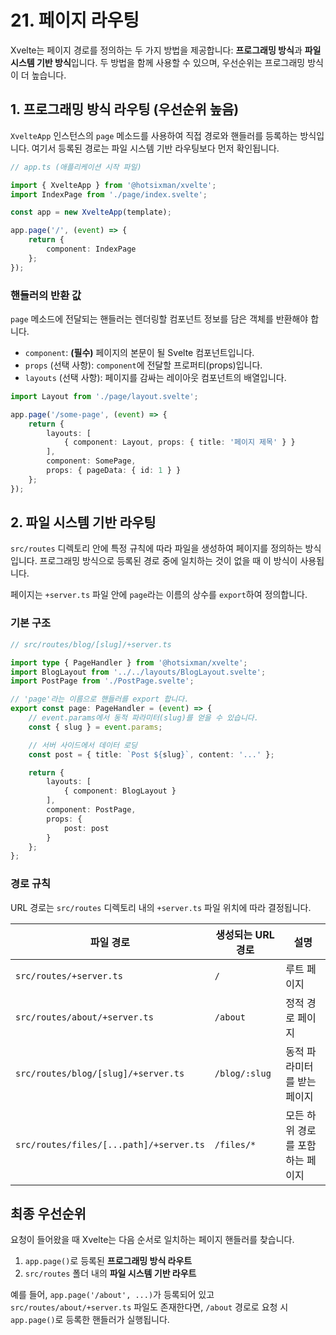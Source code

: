 # 21. 페이지 라우팅

Xvelte는 페이지 경로를 정의하는 두 가지 방법을 제공합니다: **프로그래밍 방식**과 **파일 시스템 기반 방식**입니다. 두 방법을 함께 사용할 수 있으며, 우선순위는 프로그래밍 방식이 더 높습니다.

## 1. 프로그래밍 방식 라우팅 (우선순위 높음)

`XvelteApp` 인스턴스의 `page` 메소드를 사용하여 직접 경로와 핸들러를 등록하는 방식입니다. 여기서 등록된 경로는 파일 시스템 기반 라우팅보다 먼저 확인됩니다.

```ts
// app.ts (애플리케이션 시작 파일)

import { XvelteApp } from '@hotsixman/xvelte';
import IndexPage from './page/index.svelte';

const app = new XvelteApp(template);

app.page('/', (event) => {
    return {
        component: IndexPage
    };
});
```

### 핸들러의 반환 값

`page` 메소드에 전달되는 핸들러는 렌더링할 컴포넌트 정보를 담은 객체를 반환해야 합니다.

-   `component`: **(필수)** 페이지의 본문이 될 Svelte 컴포넌트입니다.
-   `props` (선택 사항): `component`에 전달할 프로퍼티(props)입니다.
-   `layouts` (선택 사항): 페이지를 감싸는 레이아웃 컴포넌트의 배열입니다.

```ts
import Layout from './page/layout.svelte';

app.page('/some-page', (event) => {
    return {
        layouts: [
            { component: Layout, props: { title: '페이지 제목' } }
        ],
        component: SomePage,
        props: { pageData: { id: 1 } }
    };
});
```

## 2. 파일 시스템 기반 라우팅

`src/routes` 디렉토리 안에 특정 규칙에 따라 파일을 생성하여 페이지를 정의하는 방식입니다. 프로그래밍 방식으로 등록된 경로 중에 일치하는 것이 없을 때 이 방식이 사용됩니다.

페이지는 `+server.ts` 파일 안에 `page`라는 이름의 상수를 `export`하여 정의합니다.

### 기본 구조

```typescript
// src/routes/blog/[slug]/+server.ts

import type { PageHandler } from '@hotsixman/xvelte';
import BlogLayout from '../../layouts/BlogLayout.svelte';
import PostPage from './PostPage.svelte';

// 'page'라는 이름으로 핸들러를 export 합니다.
export const page: PageHandler = (event) => {
    // event.params에서 동적 파라미터(slug)를 얻을 수 있습니다.
    const { slug } = event.params;

    // 서버 사이드에서 데이터 로딩
    const post = { title: `Post ${slug}`, content: '...' };

    return {
        layouts: [
            { component: BlogLayout }
        ],
        component: PostPage,
        props: {
            post: post
        }
    };
};
```

### 경로 규칙

URL 경로는 `src/routes` 디렉토리 내의 `+server.ts` 파일 위치에 따라 결정됩니다.

| 파일 경로                               | 생성되는 URL 경로 | 설명                               |
| --------------------------------------- | ----------------- | ---------------------------------- |
| `src/routes/+server.ts`                 | `/`               | 루트 페이지                        |
| `src/routes/about/+server.ts`           | `/about`          | 정적 경로 페이지                   |
| `src/routes/blog/[slug]/+server.ts`     | `/blog/:slug`     | 동적 파라미터를 받는 페이지        |
| `src/routes/files/[...path]/+server.ts` | `/files/*`        | 모든 하위 경로를 포함하는 페이지   |

## 최종 우선순위

요청이 들어왔을 때 Xvelte는 다음 순서로 일치하는 페이지 핸들러를 찾습니다.

1.  `app.page()`로 등록된 **프로그래밍 방식 라우트**
2.  `src/routes` 폴더 내의 **파일 시스템 기반 라우트**

예를 들어, `app.page('/about', ...)`가 등록되어 있고 `src/routes/about/+server.ts` 파일도 존재한다면, `/about` 경로로 요청 시 `app.page()`로 등록한 핸들러가 실행됩니다.
